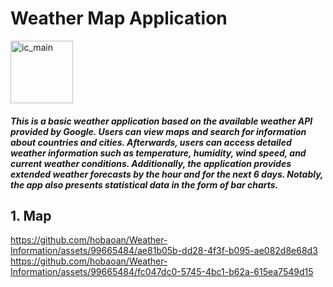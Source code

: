 # Weather Map Application
<img src="https://github.com/hobaoan/Weather-Information/assets/99665484/9da3d204-e6ca-4ef7-bca5-5b75936da721" alt="ic_main" width="100" />

##### This is a basic weather application based on the available weather API provided by Google. Users can view maps and search for information about countries and cities. Afterwards, users can access detailed weather information such as temperature, humidity, wind speed, and current weather conditions. Additionally, the application provides extended weather forecasts by the hour and for the next 6 days. Notably, the app also presents statistical data in the form of bar charts.
## 1. Map
https://github.com/hobaoan/Weather-Information/assets/99665484/ae81b05b-dd28-4f3f-b095-ae082d8e68d3
https://github.com/hobaoan/Weather-Information/assets/99665484/fc047dc0-5745-4bc1-b62a-615ea7549d15

